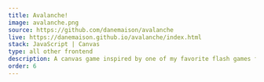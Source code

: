 ```yaml
---
title: Avalanche!
image: avalanche.png
source: https://github.com/danemaison/avalanche
live: https://danemaison.github.io/avalanche/index.html
stack: JavaScript | Canvas
type: all other frontend
description: A canvas game inspired by one of my favorite flash games from when I was younger.
order: 6
---
```

